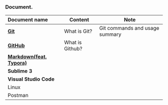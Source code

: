### Document.

|Document name|Content|Note|
| :---- | --- | --- |
| [**Git**](https://tinyurl.com/2oqo74st) | What is Git? | Git commands and usage summary |
| [**GitHub**](https://bit.ly/3E6uBGY) | What is Github? |                                |
| [**Markdown(feat. Typora)**](https://github.com/kos5667/Git/tree/main/markdown) |                 |                                |
|                        **Sublime 3**                         |                 |                                |
|                    **Visual Studio Code**                    |                 |                                |
|                            Linux                             |                 |                                |
|                           Postman                            |                 |                                |

